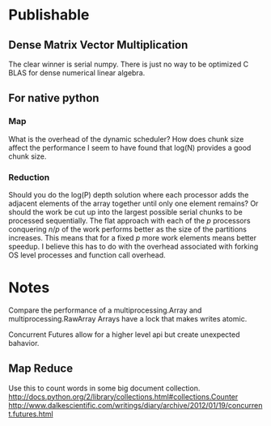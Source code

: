 # Publishable 
## Dense Matrix Vector Multiplication
The clear winner is serial numpy. There is just no way to be optimized C BLAS
for dense numerical linear algebra.

## For native python

### Map
What is the overhead of the dynamic scheduler?
How does chunk size affect the performance
I seem to have found that log(N) provides a good chunk size.
### Reduction 
Should you do the log(P) depth solution where each processor adds the adjacent elements of the array together until only one element remains?
Or should the work be cut up into the largest possible serial chunks to be processed sequentially.
The flat approach with each of the $p$ processors conquering $n/p$ of the work
performs better as the size of the partitions increases. This means that 
for a fixed $p$ more work elements means better speedup. I believe this has to do
with the overhead associated with forking OS level processes and function call 
overhead.

# Notes

Compare the performance of a multiprocessing.Array and multiprocessing.RawArray
Arrays have a lock that makes writes atomic.

Concurrent Futures allow for a higher level api but create unexpected bahavior.

## Map Reduce

Use this to count words in some big document collection.
http://docs.python.org/2/library/collections.html#collections.Counter
http://www.dalkescientific.com/writings/diary/archive/2012/01/19/concurrent.futures.html
